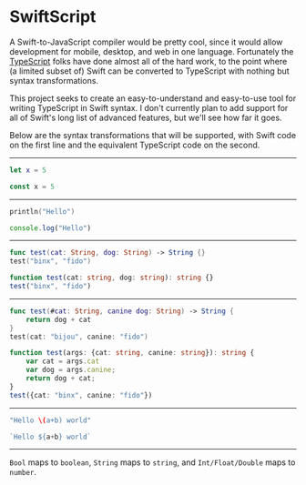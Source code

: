 # SwiftScript
A Swift-to-JavaScript compiler would be pretty cool, since it would allow development for mobile, desktop, and web in one language. Fortunately the [TypeScript](http://www.typescriptlang.org) folks have done almost all of the hard work, to the point where (a limited subset of) Swift can be converted to TypeScript with nothing but syntax transformations.

This project seeks to create an easy-to-understand and easy-to-use tool for writing TypeScript in Swift syntax. I don't currently plan to add support for all of Swift's long list of advanced features, but we'll see how far it goes.

Below are the syntax transformations that will be supported, with Swift code on the first line and the equivalent TypeScript code on the second.

---
```Swift
let x = 5
```
```TypeScript
const x = 5
```
---
```Swift
println("Hello")
```
```TypeScript
console.log("Hello")
```
---
```Swift
func test(cat: String, dog: String) -> String {}
test("binx", "fido")
```
```TypeScript
function test(cat: string, dog: string): string {}
test("binx", "fido")
```
---
```Swift
func test(#cat: String, canine dog: String) -> String {
    return dog + cat
}
test(cat: "bijou", canine: "fido")
```
```TypeScript
function test(args: {cat: string, canine: string}): string {
    var cat = args.cat
    var dog = args.canine;
    return dog + cat;
}
test({cat: "binx", canine: "fido"})
```
---
```Swift
"Hello \(a+b) world"
```
```TypeScript
`Hello ${a+b} world`
```
---
```Bool``` maps to ```boolean```, ```String``` maps to ```string```, and ```Int/Float/Double``` maps to ```number```.
